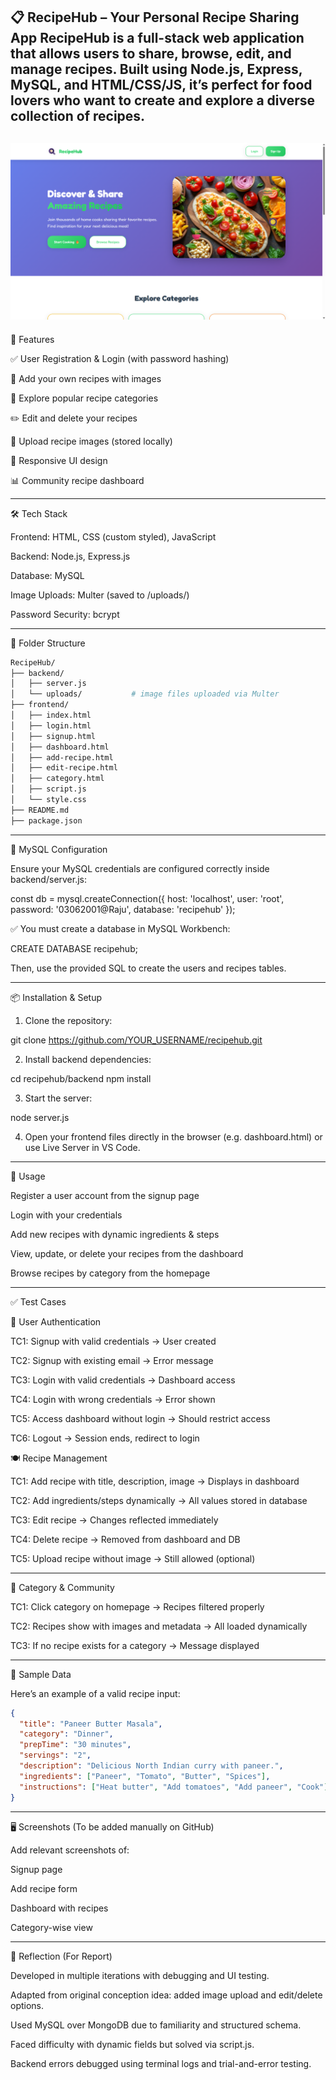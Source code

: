 📋 RecipeHub – Your Personal Recipe Sharing App
RecipeHub is a full-stack web application that allows users to share, browse, edit, and manage recipes. Built using Node.js, Express, MySQL, and HTML/CSS/JS, it’s perfect for food lovers who want to create and explore a diverse collection of recipes.
---
![Dashboard Screenshot](Screenshots/Dashboard.png)
---
🚀 Features

✅ User Registration & Login (with password hashing)

🍳 Add your own recipes with images

📂 Explore popular recipe categories

✏️ Edit and delete your recipes

📸 Upload recipe images (stored locally)

📱 Responsive UI design

📊 Community recipe dashboard

---

🛠️ Tech Stack

Frontend: HTML, CSS (custom styled), JavaScript

Backend: Node.js, Express.js

Database: MySQL

Image Uploads: Multer (saved to /uploads/)

Password Security: bcrypt

---

📁 Folder Structure

```bash
RecipeHub/
├── backend/
│   ├── server.js
│   └── uploads/           # image files uploaded via Multer
├── frontend/
│   ├── index.html
│   ├── login.html
│   ├── signup.html
│   ├── dashboard.html
│   ├── add-recipe.html
│   ├── edit-recipe.html
│   ├── category.html
│   ├── script.js
│   └── style.css
├── README.md
├── package.json
```

---

🔐 MySQL Configuration

Ensure your MySQL credentials are configured correctly inside backend/server.js:


const db = mysql.createConnection({
  host: 'localhost',
  user: 'root',
  password: '03062001@Raju',
  database: 'recipehub'
});

✅ You must create a database in MySQL Workbench:

CREATE DATABASE recipehub;

Then, use the provided SQL to create the users and recipes tables.

---

📦 Installation & Setup

1. Clone the repository:

git clone https://github.com/YOUR_USERNAME/recipehub.git

2. Install backend dependencies:

cd recipehub/backend
npm install

3. Start the server:

node server.js


4. Open your frontend files directly in the browser (e.g. dashboard.html) or use Live Server in VS Code.

---

🎯 Usage

Register a user account from the signup page

Login with your credentials

Add new recipes with dynamic ingredients & steps

View, update, or delete your recipes from the dashboard

Browse recipes by category from the homepage

---


✅ Test Cases

🔐 User Authentication

TC1: Signup with valid credentials → User created

TC2: Signup with existing email → Error message

TC3: Login with valid credentials → Dashboard access

TC4: Login with wrong credentials → Error shown

TC5: Access dashboard without login → Should restrict access

TC6: Logout → Session ends, redirect to login



🍽️ Recipe Management

TC1: Add recipe with title, description, image → Displays in dashboard

TC2: Add ingredients/steps dynamically → All values stored in database

TC3: Edit recipe → Changes reflected immediately

TC4: Delete recipe → Removed from dashboard and DB

TC5: Upload recipe without image → Still allowed (optional)

---

📂 Category & Community

TC1: Click category on homepage → Recipes filtered properly

TC2: Recipes show with images and metadata → All loaded dynamically

TC3: If no recipe exists for a category → Message displayed

---

🧪 Sample Data

Here’s an example of a valid recipe input:

```json
{
  "title": "Paneer Butter Masala",
  "category": "Dinner",
  "prepTime": "30 minutes",
  "servings": "2",
  "description": "Delicious North Indian curry with paneer.",
  "ingredients": ["Paneer", "Tomato", "Butter", "Spices"],
  "instructions": ["Heat butter", "Add tomatoes", "Add paneer", "Cook"]
}
```

---

🖥️ Screenshots (To be added manually on GitHub)

Add relevant screenshots of:

Signup page

Add recipe form

Dashboard with recipes

Category-wise view

---

🧠 Reflection (For Report)

Developed in multiple iterations with debugging and UI testing.

Adapted from original conception idea: added image upload and edit/delete options.

Used MySQL over MongoDB due to familiarity and structured schema.

Faced difficulty with dynamic fields but solved via script.js.

Backend errors debugged using terminal logs and trial-and-error testing.
